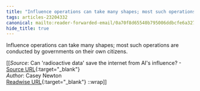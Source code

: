 ```yaml
---
title: "Influence operations can take many shapes; most such operations are ..."
tags: articles-23204332
canonical: mailto:reader-forwarded-email/0a70f8d65540b795006ddbcfe6a32738
hide_title: true
---
```


Influence operations can take many shapes; most such operations are conducted by governments on their own citizens.


[[_Source_: Can 'radioactive data' save the internet from AI's influence? - [Source URL](mailto:reader-forwarded-email/0a70f8d65540b795006ddbcfe6a32738){:target="_blank"}<br>
_Author_: Casey Newton<br>
[Readwise URL](https://readwise.io/open/454949406){:target="_blank"}
::wrap]]
